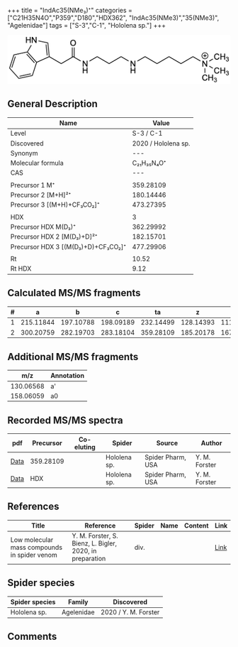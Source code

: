 +++
title = "IndAc35(NMe₃)⁺"
categories = ["C21H35N4O","P359","D180","HDX362",
"IndAc35(NMe3)","35(NMe3)",
"Agelenidae"]
tags = ["S-3","C-1",
"Hololena sp."]
+++

![](/img/IndAc35(NMe3).png)

## General Description

| Name                       | Value              |
|----------------------------|--------------------|
| Level                      | S-3 / C-1          |
| Discovered                 | 2020 / Hololena sp. |
| Synonym                    | ---                |
| Molecular formula          | C₂₁H₃₅N₄O⁺                   |
| CAS                        | ---                |
|                            |                    |
| Precursor 1  M⁺         | 359.28109                   |
| Precursor 2 [M+H]²⁺       | 180.14446                   |
| Precursor 3 [(M+H)+CF₃CO₂]⁺               | 473.27395                   |
|                            |                    |
| HDX                        | 3                   |
| Precursor HDX    M(D₃)⁺   | 362.29992                   |
| Precursor HDX 2 [M(D₃)+D]²⁺ | 182.15701                   |
| Precursor HDX 3 [(M(D₃)+D)+CF₃CO₂]⁺           | 477.29906                   |
|                            |                    |
| Rt                         | 10.52                   |
| Rt HDX                     | 9.12                   |

## Calculated MS/MS fragments

| # | a         | b         | c         | ta        | z         | y         | tz        |
|---|-----------|-----------|-----------|-----------|-----------|-----------|-----------|
| 1 | 215.11844 | 197.10788 | 198.09189 | 232.14499 | 128.14393 | 111.11738 | 146.17830 |
| 2 | 300.20759 | 282.19703 | 283.18104 | 359.28109 | 185.20178 | 167.16740 | 203.23615 |

## Additional MS/MS fragments

| m/z | Annotation |
|-----|------------|
| 130.06568 | a'         |
| 158.06059 | a0         |

## Recorded MS/MS spectra

| pdf                                             | Precursor | Co-eluting | Spider      | Source                       | Author        |
|-------------------------------------------------|-----------|------------|-------------|------------------------------|---------------|
| [Data](/pdf/Hololena-sp/359_IndAc35(NMe3)_Ho-sp.pdf) | 359.28109 |           | Hololena sp. | Spider Pharm, USA | Y. M. Forster |
| [Data](/pdf/Hololena-sp/359_IndAc35(NMe3)_Ho-sp_HDX.pdf) | HDX |           | Hololena sp. | Spider Pharm, USA | Y. M. Forster |


## References

| Title | Reference | Spider | Name | Content | Link |
|-------|-----------|--------|------|---------|------|
| Low molecular mass compounds in spider venom      | Y. M. Forster, S. Bienz, L. Bigler, 2020, in preparation          | div.       |   |   | [Link](unknown) |

## Spider species

| Spider species     | Family     | Discovered           |
|--------------------|------------|----------------------|
| Hololena sp.       | Agelenidae | 2020 / Y. M. Forster |


## Comments